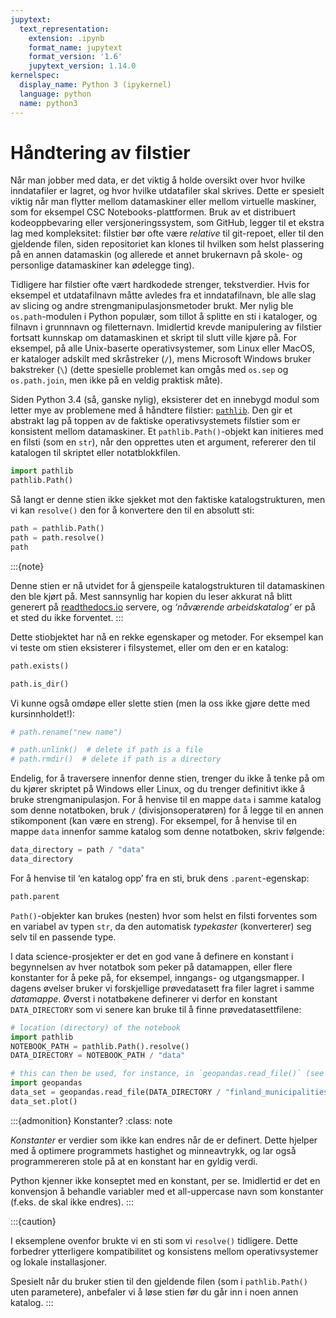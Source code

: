 ```yaml
---
jupytext:
  text_representation:
    extension: .ipynb
    format_name: jupytext
    format_version: '1.6'
    jupytext_version: 1.14.0
kernelspec:
  display_name: Python 3 (ipykernel)
  language: python
  name: python3
---
```


# Håndtering av filstier

Når man jobber med data, er det viktig å holde oversikt over hvor hvilke inndatafiler er lagret, og hvor hvilke utdatafiler skal skrives. Dette er spesielt viktig når man flytter mellom datamaskiner eller mellom virtuelle maskiner, som for eksempel CSC Notebooks-plattformen. Bruk av et distribuert kodeoppbevaring eller versjoneringssystem, som GitHub, legger til et ekstra lag med kompleksitet: filstier bør ofte være *relative* til git-repoet, eller til den gjeldende filen, siden repositoriet kan klones til hvilken som helst plassering på en annen datamaskin (og allerede et annet brukernavn på skole- og personlige datamaskiner kan ødelegge ting).

Tidligere har filstier ofte vært hardkodede strenger, tekstverdier. Hvis for eksempel et utdatafilnavn måtte avledes fra et inndatafilnavn, ble alle slag av slicing og andre strengmanipulasjonsmetoder brukt. Mer nylig ble `os.path`-modulen i Python populær, som tillot å splitte en sti i kataloger, og filnavn i grunnnavn og filetternavn. Imidlertid krevde manipulering av filstier fortsatt kunnskap om datamaskinen et skript til slutt ville kjøre på. For eksempel, på alle Unix-baserte operativsystemer, som Linux eller MacOS, er kataloger adskilt med skråstreker (`/`), mens Microsoft Windows bruker bakstreker (`\`) (dette spesielle problemet kan omgås med `os.sep` og `os.path.join`, men ikke på en veldig praktisk måte).

Siden Python 3.4 (så, ganske nylig), eksisterer det en innebygd modul som letter mye av problemene med å håndtere filstier: [`pathlib`](https://docs.python.org/3/library/pathlib.html). Den gir et abstrakt lag på toppen av de faktiske operativsystemets filstier som er konsistent mellom datamaskiner. Et `pathlib.Path()`-objekt kan initieres med en filsti (som en `str`), når den opprettes uten et argument, refererer den til katalogen til skriptet eller notatblokkfilen.

```python
import pathlib
pathlib.Path()
```

Så langt er denne stien ikke sjekket mot den faktiske katalogstrukturen, men vi kan `resolve()` den for å konvertere den til en absolutt sti:

```python
path = pathlib.Path()
path = path.resolve()
path
```

:::{note}

Denne stien er nå utvidet for å gjenspeile katalogstrukturen til datamaskinen den ble kjørt på. Mest sannsynlig har kopien du leser akkurat nå blitt generert på [readthedocs.io](https://readthedocs.io/) servere, og *‘nåværende arbeidskatalog’* er på et sted du ikke forventet.
:::

Dette stiobjektet har nå en rekke egenskaper og metoder. For eksempel kan vi teste om stien eksisterer i filsystemet, eller om den er en katalog:

```python
path.exists()
```

```python
path.is_dir()
```

Vi kunne også omdøpe eller slette stien (men la oss ikke gjøre dette med kursinnholdet!):

```python
# path.rename("new name")

# path.unlink()  # delete if path is a file
# path.rmdir()  # delete if path is a directory
```

Endelig, for å traversere innenfor denne stien, trenger du ikke å tenke på om du kjører skriptet på Windows eller Linux, og du trenger definitivt ikke å bruke strengmanipulasjon. For å henvise til en mappe `data` i samme katalog som denne notatboken, bruk `/` (divisjonsoperatøren) for å legge til en annen stikomponent (kan være en streng). For eksempel, for å henvise til en mappe `data` innenfor samme katalog som denne notatboken, skriv følgende:

```python
data_directory = path / "data"
data_directory
```

For å henvise til ‘en katalog opp’ fra en sti, bruk dens `.parent`-egenskap:

```python
path.parent
```

`Path()`-objekter kan brukes (nesten) hvor som helst en filsti forventes som en variabel av typen `str`, da den automatisk *typekaster* (konverterer) seg selv til en passende type.

I data science-prosjekter er det en god vane å definere en konstant i begynnelsen av hver notatbok som peker på datamappen, eller flere konstanter for å peke på, for eksempel, inngangs- og utgangsmapper. I dagens øvelser bruker vi forskjellige prøvedatasett fra filer lagret i samme *datamappe*. Øverst i notatbøkene definerer vi derfor en konstant `DATA_DIRECTORY` som vi senere kan bruke til å finne prøvedatasettfilene:

```python
# location (directory) of the notebook
import pathlib
NOTEBOOK_PATH = pathlib.Path().resolve()
DATA_DIRECTORY = NOTEBOOK_PATH / "data"
```

```python
# this can then be used, for instance, in `geopandas.read_file()` (see next section):
import geopandas
data_set = geopandas.read_file(DATA_DIRECTORY / "finland_municipalities" / "finland_municipalities_2021.gpkg")
data_set.plot()
```

:::{admonition} Konstanter?
:class: note

*Konstanter* er verdier som ikke kan endres når de er definert. Dette hjelper med å optimere programmets hastighet og minneavtrykk, og lar også programmereren stole på at en konstant har en gyldig verdi.

Python kjenner ikke konseptet med en konstant, per se. Imidlertid er det en konvensjon å behandle variabler med et all-uppercase navn som konstanter (f.eks. de skal ikke endres).
:::

:::{caution}

I eksemplene ovenfor brukte vi en sti som vi `resolve()` tidligere. Dette forbedrer ytterligere kompatibilitet og konsistens mellom operativsystemer og lokale installasjoner.

Spesielt når du bruker stien til den gjeldende filen (som i `pathlib.Path()` uten parametere), anbefaler vi å løse stien før du går inn i noen annen katalog.
:::